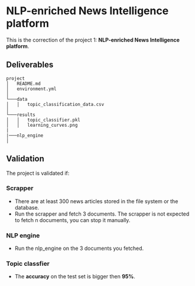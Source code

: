 # NLP-enriched News Intelligence platform

This is the correction of the project 1: **NLP-enriched News Intelligence platform**.

## Deliverables

```
project
│   README.md
│   environment.yml    
│
└───data
│   │   topic_classification_data.csv
│   
└───results
│   │   topic_classifier.pkl
│   │   learning_curves.png
|
|───nlp_engine
│   

``` 

## Validation
The project is validated if:

### Scrapper
- There are at least 300 news articles stored in the file system or the database.
- Run the scrapper and fetch 3 documents. The scrapper is not expected to fetch n documents, you can stop it manually.

### NLP engine
- Run the nlp_engine on the 3 documents you fetched. 


### Topic classfier
- The **accuracy** on the test set is bigger then **95%**. 

